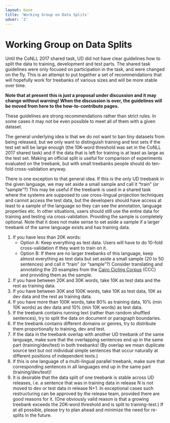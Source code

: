 ```yaml
---
layout: base
title: 'Working Group on Data Splits'
udver: '2'
---
```


# Working Group on Data Splits

Until the CoNLL 2017 shared task, UD did not have clear guidelines how to
split the data to training, development and test parts. The shared task
guidelines were only focused on participation in the task, and were changed
on the fly. This is an attempt to put together a set of recommendations that
will hopefully work for treebanks of various sizes and will be more stable
over time.

<strong>Note that at present this is just a proposal under discussion and it may
change without warning! When the discussion is over, the guidelines will be
moved from here to the how-to-contribute pages.</strong>

These guidelines are strong recommendations rather than strict rules. In some
cases it may not be even possible to meet all of them with a given dataset.

The general underlying idea is that we do not want to ban tiny datasets from
being released, but we only want to distinguish training and test sets if
the test set will be large enough (the 10K-word threshold was set in the
CoNLL 2017 shared task) and if the data that is left for training is at least
as large as the test set. Making an official split is useful for comparison
of experiments evaluated on the treebank, but with small treebanks people
should do ten-fold cross-validation anyway.

There is one exception to that general idea. If this is the only UD treebank
in the given language, we may set aside a small sample and call it “train” (or “sample”?)
This may be useful if the treebank is used in a shared task where the systems
are supposed to use cross-lingual projection techniques and cannot access the test data,
but the developers should have access at least to a sample of the language
so they can see the annotation, language properties etc.
In other situations, users should still use the entire data for training and
testing via cross-validation.
Providing the sample is completely optional.
Note that it does not make sense to set aside a sample
if a larger treebank of the same language exists and has training data.

1. If you have less than 20K words:
   * Option A: Keep everything as test data. Users will have to do 10-fold cross-validation if they want to train on it.
   * Option B: If there are no larger treebanks of this language, keep almost everything as test data but set aside a small sample (20 to 50 sentences) and call it “train” (or “sample”?) Consider translating and annotating the 20 examples from the [Cairo Cicling Corpus](https://github.com/UniversalDependencies/cairo/blob/master/translations.txt) (CCC) and providing them as the sample.
3. If you have between 20K and 30K words, take 10K as test data and the rest as training data.
4. If you have between 30K and 100K words, take 10K as test data, 10K as dev data and the rest as training data.
6. If you have more than 100K words, take 80% as training data, 10% (min 10K words) as dev data and 10% (min 10K words) as test data.
7. If the treebank contains running text (rather than random shuffled sentences), try to split the data on document or paragraph boundaries.
8. If the treebank contains different domains or genres, try to distribute them proportionally to training, dev and test.
9. If the data in the treebank overlap with another UD treebank of the same language, make sure that the overlapping sentences end up in the same part (training/dev/test) in both treebanks! (By overlap we mean duplicate source text but not individual simple sentences that occur naturally at different positions of independent texts.)
10. If this is one language of a multi-lingual parallel treebank, make sure that corresponding sentences in all languages end up in the same part (training/dev/test)!
11. It is desirable that the data split of one treebank is stable across UD releases, i.e. a sentence that was in training data in release N is not moved to dev or test data in release N+1. In exceptional cases such restructuring can be approved by the release team, provided there are good reasons for it. (One obviously valid reason is that a growing treebank exceeds the 20K-word threshold and is split to training-test.) If at all possible, please try to plan ahead and minimize the need for re-splits in the future.
